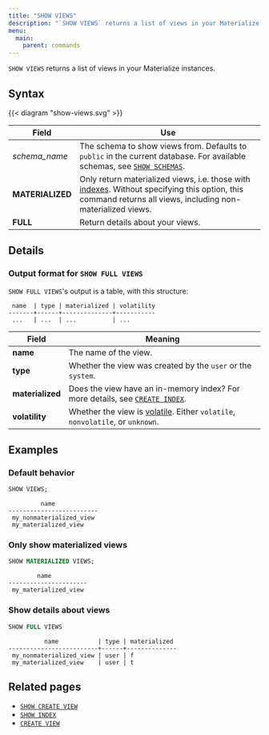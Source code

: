 ```yaml
---
title: "SHOW VIEWS"
description: "`SHOW VIEWS` returns a list of views in your Materialize instances."
menu:
  main:
    parent: commands
---
```


`SHOW VIEWS` returns a list of views in your Materialize instances.

## Syntax

{{< diagram "show-views.svg" >}}

Field | Use
------|-----
_schema&lowbar;name_ | The schema to show views from. Defaults to `public` in the current database. For available schemas, see [`SHOW SCHEMAS`](../show-schemas).
**MATERIALIZED** | Only return materialized views, i.e. those with [indexes](../create-index). Without specifying this option, this command returns all views, including non-materialized views.
**FULL** | Return details about your views.

## Details

### Output format for `SHOW FULL VIEWS`

`SHOW FULL VIEWS`'s output is a table, with this structure:

```nofmt
 name  | type | materialized | volatility
-------+------+--------------+-----------
 ...   | ...  | ...          | ...
```

Field | Meaning
------|--------
**name** | The name of the view.
**type** | Whether the view was created by the `user` or the `system`.
**materialized** | Does the view have an in-memory index? For more details, see [`CREATE INDEX`](../create-index).
**volatility** | Whether the view is [volatile](/overview/volatility). Either `volatile`, `nonvolatile`, or `unknown`.

## Examples

### Default behavior

```sql
SHOW VIEWS;
```
```nofmt
         name
-------------------------
 my_nonmaterialized_view
 my_materialized_view
```

### Only show materialized views

```sql
SHOW MATERIALIZED VIEWS;
```
```nofmt
        name
----------------------
 my_materialized_view
```

### Show details about views

```sql
SHOW FULL VIEWS
```
```nofmt
          name           | type | materialized
-------------------------+------+--------------
 my_nonmaterialized_view | user | f
 my_materialized_view    | user | t
```

## Related pages

- [`SHOW CREATE VIEW`](../show-create-view)
- [`SHOW INDEX`](../show-index)
- [`CREATE VIEW`](../create-view)
